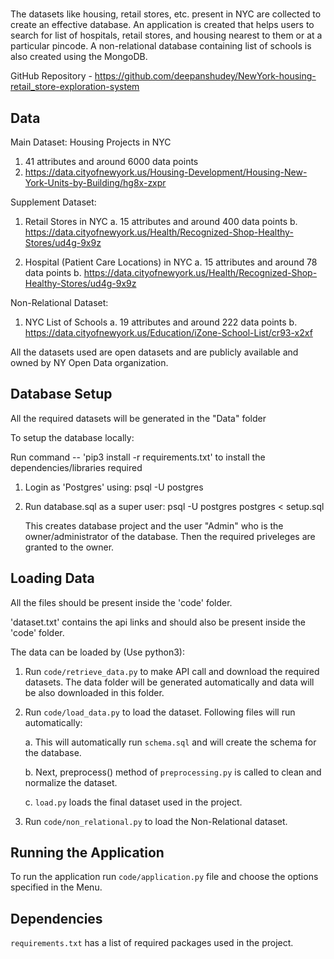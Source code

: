 #
The datasets like housing, retail stores, etc. present in NYC are collected to create an effective database. An application is created that helps users to search for list of hospitals, retail stores, and housing nearest to them or at a particular pincode. A non-relational database containing list of schools is also created using the MongoDB.

GitHub Repository - https://github.com/deepanshudey/NewYork-housing-retail_store-exploration-system

## Data

Main Dataset: Housing Projects in NYC
1. 41 attributes and around 6000 data points
2. https://data.cityofnewyork.us/Housing-Development/Housing-New-York-Units-by-Building/hg8x-zxpr

Supplement Dataset: 

1. Retail Stores in NYC
   a. 15 attributes and around 400 data points
   b. https://data.cityofnewyork.us/Health/Recognized-Shop-Healthy-Stores/ud4g-9x9z

2. Hospital (Patient Care Locations) in NYC
   a. 15 attributes and around 78 data points
   b. https://data.cityofnewyork.us/Health/Recognized-Shop-Healthy-Stores/ud4g-9x9z



Non-Relational Dataset:
1. NYC List of Schools
   a. 19 attributes and around 222 data points
   b. https://data.cityofnewyork.us/Education/iZone-School-List/cr93-x2xf


All the datasets used are open datasets and are publicly available and owned by NY Open Data organization.
## Database Setup

All the required datasets will be generated in the "Data" folder

To setup the database locally:

Run command -- 'pip3 install -r requirements.txt' to install the dependencies/libraries required

1. Login as 'Postgres' using:
   psql -U postgres
   
2. Run database.sql as a super user:
   psql -U postgres postgres < setup.sql

   This creates database project and the user "Admin" who is the owner/administrator of the database. Then the required priveleges are  granted to the owner.

## Loading Data
All the files should be present inside the 'code' folder. 

'dataset.txt' contains the api links and should also be present inside the 'code' folder.




The data can be loaded by (Use python3):
 
1. Run `code/retrieve_data.py` to make API call and download the required datasets. The data folder will be generated automatically and data will be also downloaded in this folder.

2. Run `code/load_data.py` to load the dataset. Following files will run automatically:
    
    a. This will automatically run `schema.sql` and will create the schema for the database. 

    b. Next, preprocess() method of `preprocessing.py` is called to clean and normalize the dataset.
    
    c. `load.py` loads the final dataset used in the project.

3. Run `code/non_relational.py` to load the Non-Relational dataset. 



## Running the Application

To run the application run `code/application.py` file and choose the options specified in the Menu.


## Dependencies

`requirements.txt` has a list of required packages used in the project.
